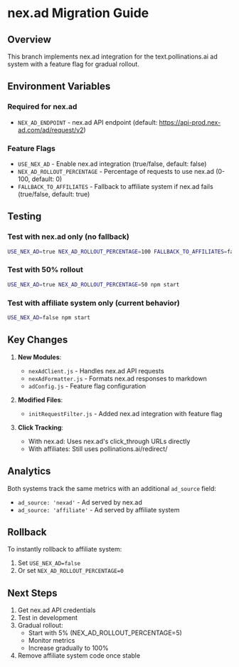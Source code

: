 # nex.ad Migration Guide

## Overview
This branch implements nex.ad integration for the text.pollinations.ai ad system with a feature flag for gradual rollout.

## Environment Variables

### Required for nex.ad
- `NEX_AD_ENDPOINT` - nex.ad API endpoint (default: https://api-prod.nex-ad.com/ad/request/v2)

### Feature Flags
- `USE_NEX_AD` - Enable nex.ad integration (true/false, default: false)
- `NEX_AD_ROLLOUT_PERCENTAGE` - Percentage of requests to use nex.ad (0-100, default: 0)
- `FALLBACK_TO_AFFILIATES` - Fallback to affiliate system if nex.ad fails (true/false, default: true)

## Testing

### Test with nex.ad only (no fallback)
```bash
USE_NEX_AD=true NEX_AD_ROLLOUT_PERCENTAGE=100 FALLBACK_TO_AFFILIATES=false npm start
```

### Test with 50% rollout
```bash
USE_NEX_AD=true NEX_AD_ROLLOUT_PERCENTAGE=50 npm start
```

### Test with affiliate system only (current behavior)
```bash
USE_NEX_AD=false npm start
```

## Key Changes

1. **New Modules**:
   - `nexAdClient.js` - Handles nex.ad API requests
   - `nexAdFormatter.js` - Formats nex.ad responses to markdown
   - `adConfig.js` - Feature flag configuration

2. **Modified Files**:
   - `initRequestFilter.js` - Added nex.ad integration with feature flag

3. **Click Tracking**:
   - With nex.ad: Uses nex.ad's click_through URLs directly
   - With affiliates: Still uses pollinations.ai/redirect/

## Analytics

Both systems track the same metrics with an additional `ad_source` field:
- `ad_source: 'nexad'` - Ad served by nex.ad
- `ad_source: 'affiliate'` - Ad served by affiliate system

## Rollback

To instantly rollback to affiliate system:
1. Set `USE_NEX_AD=false`
2. Or set `NEX_AD_ROLLOUT_PERCENTAGE=0`

## Next Steps

1. Get nex.ad API credentials
2. Test in development
3. Gradual rollout:
   - Start with 5% (NEX_AD_ROLLOUT_PERCENTAGE=5)
   - Monitor metrics
   - Increase gradually to 100%
4. Remove affiliate system code once stable

